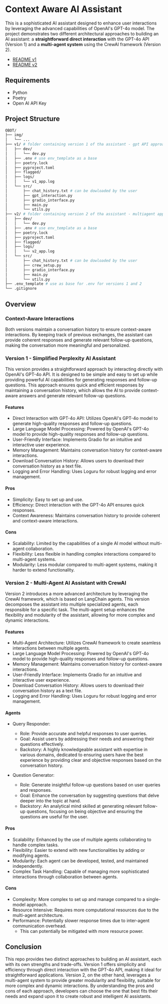 
# Context Aware AI Assistant
This is a sophisticated AI assistant designed to enhance user interactions by leveraging the advanced capabilities of OpenAI's GPT-4o model. The project demonstrates two different architectural approaches to building an AI assistant: a **straightforward direct interaction** with the GPT-4o API (Version 1) and a **multi-agent system** using the CrewAI framework (Version 2).
- [README v1](https://github.com/lemberck/obot/blob/master/v1/README.md)
- [README v2](https://github.com/lemberck/obot/blob/master/v2/README.md)

## Requirements
- Python
- Poetry
- Open AI API Key


## Project Structure
```bash
OBOT/
├── img/ 
│   └── ...
├── v1/ # folder containing version 1 of tha assistant - gpt API approach
│   ├── dev/
│   │   └── dev.py
│   ├── .env # use env_template as a base
│   ├── poetry.lock
│   ├── pyproject.toml    
│   ├── flagged/ 
│   ├── logs/
│   │   └── v1_app.log
│   └── src/
│       ├── chat_history.txt # can be dowloaded by the user
│       ├── gpt_interaction.py
│       ├── gradio_interface.py
│       ├── main.py
│       └── utils.py
├── v2/ # folder containing version 2 of tha assistant - multiagent approach
│   ├── dev/
│   │   └── dev.py
│   ├── .env # use env_template as a base
│   ├── poetry.lock
│   ├── pyproject.toml
│   ├── flagged/ 
│   ├── logs/
│   │   └── v2_app.log
│   └── src/
│       ├── chat_history.txt # can be dowloaded by the user
│       ├── crew_setup.py
│       ├── gradio_interface.py
│       ├── main.py
│       └── utils.py
├── .env_template # use as base for .env for versions 1 and 2
└── .gitignore
```

## Overview

### Context-Aware Interactions
Both versions maintain a conversation history to ensure context-aware interactions. By keeping track of previous exchanges, the assistant can provide coherent responses and generate relevant follow-up questions, making the conversation more meaningful and personalized.

### Version 1 - Simplified Perplexity AI Assistant
This version provides a straightforward approach by interacting directly with OpenAI's GPT-4o API. It is designed to be simple and easy to set up while providing powerful AI capabilities for generating responses and follow-up questions. This approach ensures quick and efficient responses by maintaining a conversation history, which allows the AI to provide context-aware answers and generate relevant follow-up questions.

#### Features
- Direct Interaction with GPT-4o API: Utilizes OpenAI's GPT-4o model to generate high-quality responses and follow-up questions.
- Large Language Model Processing: Powered by OpenAI's GPT-4o model to provide high-quality responses and follow-up questions.
- User-Friendly Interface: Implements Gradio for an intuitive and interactive user experience.
- Memory Management: Maintains conversation history for context-aware interactions.
- Download Conversation History: Allows users to download their conversation history as a text file.
- Logging and Error Handling: Uses Loguru for robust logging and error management.

#### Pros
- Simplicity: Easy to set up and use.
- Efficiency: Direct interaction with the GPT-4o API ensures quick responses.
- Context Awareness: Maintains conversation history to provide coherent and context-aware interactions.
#### Cons
- Scalability: Limited by the capabilities of a single AI model without multi-agent collaboration.
- Flexibility: Less flexible in handling complex interactions compared to multi-agent systems.
- Modularity: Less modular compared to multi-agent systems, making it harder to extend functionality.

### Version 2 - Multi-Agent AI Assistant with CrewAI
Version 2 introduces a more advanced architecture by leveraging the CrewAI framework, which is based on LangChain agents. This version decomposes the assistant into multiple specialized agents, each responsible for a specific task. The multi-agent setup enhances the flexibility and modularity of the assistant, allowing for more complex and dynamic interactions.

#### Features
- Multi-Agent Architecture: Utilizes CrewAI framework to create seamless interactions between multiple agents.
- Large Language Model Processing: Powered by OpenAI's GPT-4o model to provide high-quality responses and follow-up questions.
- Memory Management: Maintains conversation history for context-aware interactions.
- User-Friendly Interface: Implements Gradio for an intuitive and interactive user experience.
- Download Conversation History: Allows users to download their conversation history as a text file.
- Logging and Error Handling: Uses Loguru for robust logging and error management.

#### Agents
- Query Responder:

    - Role: Provide accurate and helpful responses to user queries.
    - Goal: Assist users by addressing their needs and answering their questions effectively.
    - Backstory: A highly knowledgeable assistant with expertise in various domains, dedicated to ensuring users have the best experience by providing clear and objective responses based on the conversation history.
- Question Generator:

    - Role: Generate insightful follow-up questions based on user queries and responses.
    - Goal: Enhance the conversation by suggesting questions that delve deeper into the topic at hand.
    - Backstory: An analytical mind skilled at generating relevant follow-up questions, focusing on being objective and ensuring the questions are useful for the user.

#### Pros
- Scalability: Enhanced by the use of multiple agents collaborating to handle complex tasks.
- Flexibility: Easier to extend with new functionalities by adding or modifying agents.
- Modularity: Each agent can be developed, tested, and maintained independently.
- Complex Task Handling: Capable of managing more sophisticated interactions through collaboration between agents.
#### Cons
- Complexity: More complex to set up and manage compared to a single-model approach.
- Resource Intensive: Requires more computational resources due to the multi-agent architecture.
- Performance: Potentially slower response times due to inter-agent communication overhead.
    - This can potentially be mitigated with more resource power.


## Conclusion
This repo provides two distinct approaches to building an AI assistant, each with its own strengths and trade-offs. Version 1 offers simplicity and efficiency through direct interaction with the GPT-4o API, making it ideal for straightforward applications. Version 2, on the other hand, leverages a multi-agent system to provide greater modularity and flexibility, suitable for more complex and dynamic interactions. By understanding the pros and cons of each approach, developers can choose the one that best fits their needs and expand upon it to create robust and intelligent AI assistants.